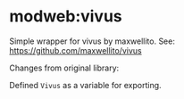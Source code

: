 # modweb:vivus

Simple wrapper for vivus by maxwellito.
See: https://github.com/maxwellito/vivus

Changes from original library:

Defined `Vivus` as a variable for exporting.

